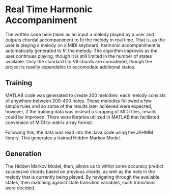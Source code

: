 Real Time Harmonic Accompaniment
================================

The written code here takes as an input a melody played by a user and outputs chordal accompaniment to fit the melody in real time. That is, as the user is playing a melody on a MIDI keyboard, harmonic accompaniment is automatically generated to fit the melody. The algorithm improves as the user continues playing, though it is still limited in the number of states available. Only the standard I to VII chords are considered, though the project is readily expandable to accomodate additional states.

Training
--------

MATLAB code was generated to create 200 melodies: each melody consists of anywhere between 200-400 notes. These melodies followed a few simple rules and so some of the results later achieved were expected, however, if the training data was instead a scraping of MIDI files, results could be improved. There were libraries utilized in MATLAB that faciliated conversion of MIDI to matrix array format. 

Following this, the data was read into the Java code using the JAHMM library. This generates a trained Hidden Markov Model. 

Generation
----------

The Hidden Markov Model, then, allows us to within some accuracy predict successive chords based on previous chords, as well as the note in the melody that is currently being played. By navigating through the available states, then matching against state transition variables, such transitions were decided.

